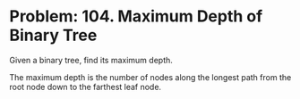 # Problem: 104. Maximum Depth of Binary Tree

Given a binary tree, find its maximum depth.

The maximum depth is the number of nodes along the longest path from the root node down to the farthest leaf node.
